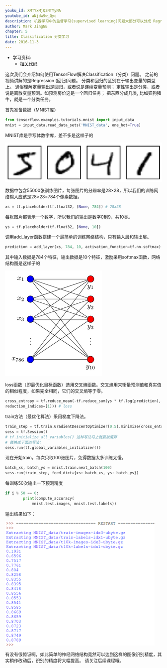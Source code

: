 ```yaml
---
youku_id: XMTYxMjQ2NTYyNA
youtube_id: aNjdw9w_Qyc
description: 机器学习中的监督学习(supervised learning)问题大部分可以分成 Regression (回归)和 Classification(分类) 这两种. Tensorflow 也可以做到这个. 回归是说我要预测的值是一个连续的值,比如房价,汽车的速度,飞机的高度等等.而分类是指我要把东西分成几类,比如猫狗猪牛等等. 我们之前的教程都是在用 regression 来教学的,这一次就介绍了如何用 Tensorflow 做 classification.
author: Mark JingNB
chapter: 5
title: Classification 分类学习
date: 2016-11-3
---
```

* 学习资料:
  * [相关代码](https://github.com/MorvanZhou/tutorials/tree/master/tensorflowTUT/tf16_classification)

这次我们会介绍如何使用TensorFlow解决Classification（分类）问题。
之前的视频讲解的是Regression (回归)问题。
分类和回归的区别在于输出变量的类型上。
通俗理解定量输出是回归，或者说是连续变量预测；
定性输出是分类，或者说是离散变量预测。如预测房价这是一个回归任务；
把东西分成几类, 比如猫狗猪牛，就是一个分类任务。 

首先准备数据（MNIST库）

```python
from tensorflow.examples.tutorials.mnist import input_data
mnist = input_data.read_data_sets('MNIST_data', one_hot=True)
```

MNIST库是手写体数字库，差不多是这样子的

<img class="course-image" src="/static/results/tensorflow/5_01_1.png">

数据中包含55000张训练图片，每张图片的分辨率是28×28，所以我们的训练网络输入应该是28×28=784个像素数据。

```python
xs = tf.placeholder(tf.float32, [None, 784]) # 28x28
```

每张图片都表示一个数字，所以我们的输出是数字0到9，共10类。

```python
ys = tf.placeholder(tf.float32, [None, 10])
```

调用add_layer函数搭建一个最简单的训练网络结构，只有输入层和输出层。

```python
prediction = add_layer(xs, 784, 10, activation_function=tf.nn.softmax)
```

其中输入数据是784个特征，输出数据是10个特征，激励采用softmax函数，网络结构图是这样子的

<img class="course-image" src="/static/results/tensorflow/5_01_2.png">

loss函数（即最优化目标函数）选用交叉熵函数。交叉熵用来衡量预测值和真实值的相似程度，如果完全相同，它们的交叉熵等于零。

```python
cross_entropy = tf.reduce_mean(-tf.reduce_sum(ys * tf.log(prediction),
reduction_indices=[1])) # loss
```
train方法（最优化算法）采用梯度下降法。

```python
train_step = tf.train.GradientDescentOptimizer(0.5).minimize(cross_entropy)
sess = tf.Session()
# tf.initialize_all_variables() 这种写法马上就要被废弃
# 替换成下面的写法:
sess.run(tf.global_variables_initializer())
```

现在开始train，每次只取100张图片，免得数据太多训练太慢。

```python
batch_xs, batch_ys = mnist.train.next_batch(100)
sess.run(train_step, feed_dict={xs: batch_xs, ys: batch_ys})
```

每训练50次输出一下预测精度

```python
if i % 50 == 0:
        print(compute_accuracy(
            mnist.test.images, mnist.test.labels))
```

输出结果如下：

<img class="course-image" src="/static/results/tensorflow/5_01_3.png">

有没有很惊讶啊，如此简单的神经网络结构竟然可以达到这样的图像识别精度，其实稍作改动后，识别的精度将大幅提高。
请关注后续课程哦。

